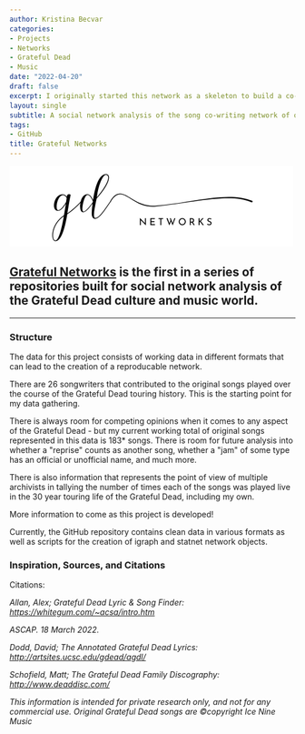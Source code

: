 ```yaml
---
author: Kristina Becvar
categories:
- Projects
- Networks
- Grateful Dead
- Music
date: "2022-04-20"
draft: false
excerpt: I originally started this network as a skeleton to build a co-authorship network of New York Times correspondents. But having an relatively unreasonable amount of knowledge of Grateful Dead music and history, it just made sense to keep the project alive and growing.
layout: single
subtitle: A social network analysis of the song co-writing network of original Grateful Dead songs.
tags:
- GitHub
title: Grateful Networks
---
```


![](gd-networks.png)

## [Grateful Networks](https://github.com/kbec19/Grateful-Network) is the first in a series of repositories built for social network analysis of the Grateful Dead culture and music world.

---

### Structure

The data for this project consists of working data in different formats that can lead to the creation of a reproducable network.

There are 26 songwriters that contributed to the original songs played over the course of the Grateful Dead touring history. This is the starting point for my data gathering.

There is always room for competing opinions when it comes to any aspect of the Grateful Dead - but my current working total of original songs represented in this data is 183* songs. There is room for future analysis into whether a "reprise" counts as another song, whether a "jam" of some type has an official or unofficial name, and much more.

There is also information that represents the point of view of multiple archivists in tallying the number of times each of the songs was played live in the 30 year touring life of the Grateful Dead, including my own.

More information to come as this project is developed!

Currently, the GitHub repository contains clean data in various formats as well as scripts for the creation of igraph and statnet network objects.


### Inspiration, Sources, and Citations

Citations:

*Allan, Alex; Grateful Dead Lyric & Song Finder: https://whitegum.com/~acsa/intro.htm*

*ASCAP. 18 March 2022.*

*Dodd, David; The Annotated Grateful Dead Lyrics: http://artsites.ucsc.edu/gdead/agdl/*

*Schofield, Matt; The Grateful Dead Family Discography: http://www.deaddisc.com/*

*This information is intended for private research only, and not for any commercial use. Original Grateful Dead songs are ©copyright Ice Nine Music*
